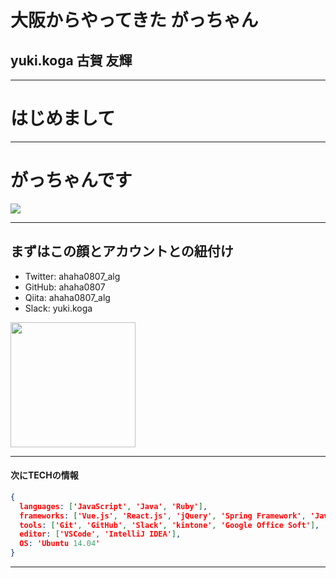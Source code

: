 # 大阪からやってきた **がっちゃん**
## yuki.koga 古賀 友輝

---

# はじめまして

---

# がっちゃんです
![](https://avatars2.githubusercontent.com/u/16623885)

---

## まずはこの顔とアカウントとの紐付け

- Twitter: ahaha0807_alg
- GitHub: ahaha0807
- Qiita: ahaha0807_alg
- Slack: yuki.koga

<img src='https://avatars2.githubusercontent.com/u/16623885' width="200px" height="200px">

---

#### 次にTECHの情報

```json:MyProfile.json
{
  languages: ['JavaScript', 'Java', 'Ruby'],
  frameworks: ['Vue.js', 'React.js', 'jQuery', 'Spring Framework', 'Java EE', 'Ruby on Rails', 'sinatra'],
  tools: ['Git', 'GitHub', 'Slack', 'kintone', 'Google Office Soft'],
  editor: ['VSCode', 'IntelliJ IDEA'],
  OS: 'Ubuntu 14.04'
}
```

---
